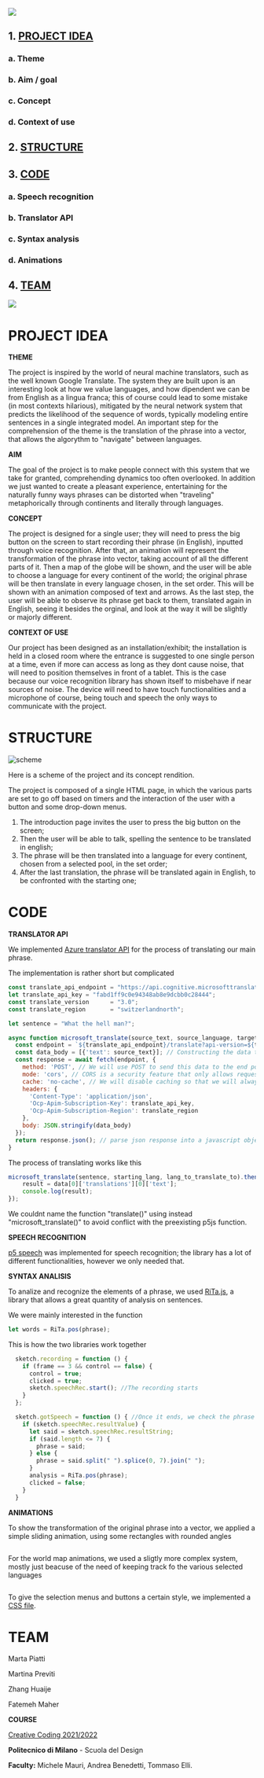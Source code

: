 ![](./assets-readme/logo.svg)

## 1. [PROJECT IDEA](#project-idea)

### a. Theme

### b. Aim / goal

### c. Concept

### d. Context of use

## 2. [STRUCTURE](#structure)

## 3. [CODE](#code)

### a. Speech recognition

### b. Translator API

### c. Syntax analysis

### d. Animations

## 4. [TEAM](#team)

![](./assets/readme/title_2.png)

# PROJECT IDEA

**THEME**

The project is inspired by the world of neural machine translators, such as the well known Google Translate. The system they are built upon is an interesting look at how we value languages, and how dipendent we can be from English as a lingua franca; this of course could lead to some mistake (in most contexts hilarious), mitigated by the neural network system that predicts the likelihood of the sequence of words, typically modeling entire sentences in a single integrated model.
An important step for the comprehension of the theme is the translation of the phrase into a vector, that allows the algorythm to "navigate" between languages.

**AIM**

The goal of the project is to make people connect with this system that we take for granted, comprehending dynamics too often overlooked. In addition we just wanted to create a pleasant experience, entertaining for the naturally funny ways phrases can be distorted when "traveling" metaphorically through continents and literally through languages.

**CONCEPT**

The project is designed for a single user; they will need to press the big button on the screen to start recording their phrase (in English), inputted through voice recognition. After that, an animation will represent the transformation of the phrase into vector, taking account of all the different parts of it. Then a map of the globe will be shown, and the user will be able to choose a language for every continent of the world; the original phrase will be then translate in every language chosen, in the set order. This will be shown with an animation composed of text and arrows.
As the last step, the user will be able to observe its phrase get back to them, translated again in English, seeing it besides the orginal, and look at the way it will be slightly or majorly different.

**CONTEXT OF USE**

Our project has been designed as an installation/exhibit; the installation is held in a closed room where the entrance is suggested to one single person at a time, even if more can access as long as they dont cause noise, that will need to position themselves in front of a tablet. This is the case because our voice recognition library has shown itself to misbehave if near sources of noise.
The device will need to have touch functionalities and a microphone of course, being touch and speech the only ways to communicate with the project.

# STRUCTURE

![scheme](./assets/readme/struttura.png)

Here is a scheme of the project and its concept rendition.

The project is composed of a single HTML page, in which the various parts are set to go off based on timers and the interaction of the user with a button and some drop-down menus.

1. The introduction page invites the user to press the big button on the screen;
2. Then the user will be able to talk, spelling the sentence to be translated in english;
3. The phrase will be then translated into a language for every continent, chosen from a selected pool, in the set order;
4. After the last translation, the phrase will be translated again in English, to be confronted with the starting one;

# CODE

**TRANSLATOR API**

We implemented [Azure translator API](https://azure.microsoft.com/it-it/products/cognitive-services/translator) for the process of translating our main phrase.

The implementation is rather short but complicated

```JavaScript
const translate_api_endpoint = "https://api.cognitive.microsofttranslator.com";
let translate_api_key = "fabd1ff9c0e94348ab8e9dcbb0c28444";
const translate_version      = "3.0";
const translate_region       = "switzerlandnorth";

let sentence = "What the hell man?";

async function microsoft_translate(source_text, source_language, target_language) { //using an asyncronous function, that will request the data and wait for it to be sent back
  const endpoint = `${translate_api_endpoint}/translate?api-version=${translate_version}&from=${source_language}&to=${target_language}`; // Constructing the URL to send to
  const data_body = [{'text': source_text}]; // Constructing the data to be sent
  const response = await fetch(endpoint, {
    method: 'POST', // We will use POST to send this data to the end point
    mode: 'cors', // CORS is a security feature that only allows requests to/from the same site, in this case because we're sending data to an external site we will turn it off
    cache: 'no-cache', // We will disable caching so that we will always get the "fresh" response from the server
    headers: {
      'Content-Type': 'application/json',
      'Ocp-Apim-Subscription-Key': translate_api_key,
      'Ocp-Apim-Subscription-Region': translate_region
    },
    body: JSON.stringify(data_body)
  });
  return response.json(); // parse json response into a javascript object and return
}
```

The process of translating works like this

```JavaScript
microsoft_translate(sentence, starting_lang, lang_to_translate_to).then((data) => {
    result = data[0]['translations'][0]['text'];
    console.log(result);
});
```

We couldnt name the function "translate()" using instead "microsoft_translate()" to avoid conflict with the preexisting p5js function.

**SPEECH RECOGNITION**

[p5 speech](https://idmnyu.github.io/p5.js-speech/) was implemented for speech recognition; the library has a lot of different functionalities, however we only needed that.

**SYNTAX ANALISIS**

To analize and recognize the elements of a phrase, we used [RiTa.js](https://github.com/dhowe/ritajs), a library that allows a great quantity of analysis on sentences.

We were mainly interested in the function

```JavaScript
let words = RiTa.pos(phrase);
```

This is how the two libraries work together

```JavaScript
  sketch.recording = function () {
    if (frame == 3 && control == false) {
      control = true;
      clicked = true;
      sketch.speechRec.start(); //The recording starts
    }
  };

  sketch.gotSpeech = function () { //Once it ends, we check the phrase's length and start the analysis
    if (sketch.speechRec.resultValue) {
      let said = sketch.speechRec.resultString;
      if (said.length <= 7) {
        phrase = said;
      } else {
        phrase = said.split(" ").splice(0, 7).join(" ");
      }
      analysis = RiTa.pos(phrase);
      clicked = false;
    }
  }
```

**ANIMATIONS**

To show the transformation of the original phrase into a vector, we applied a simple sliding animation, using some rectangles with rounded angles

```JavaScript

```

For the world map animations, we used a sligtly more complex system, mostly just beacuse of the need of keeping track fo the various selected languages

```JavaScript

```

To give the selection menus and buttons a certain style, we implemented a [CSS file](./style.css).

# TEAM

Marta Piatti

Martina Previti

Zhang Huaije

Fatemeh Maher


**COURSE**

[Creative Coding 2021/2022](https://drawwithcode.github.io/2020/)

**Politecnico di Milano** - Scuola del Design

**Faculty:** Michele Mauri, Andrea Benedetti, Tommaso Elli.
